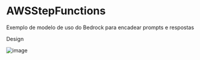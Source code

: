 # AWSStepFunctions
Exemplo de modelo de uso do Bedrock para encadear prompts e respostas

Design

![image](https://github.com/user-attachments/assets/12290d49-0167-4ad4-9931-af2670a061d1)





